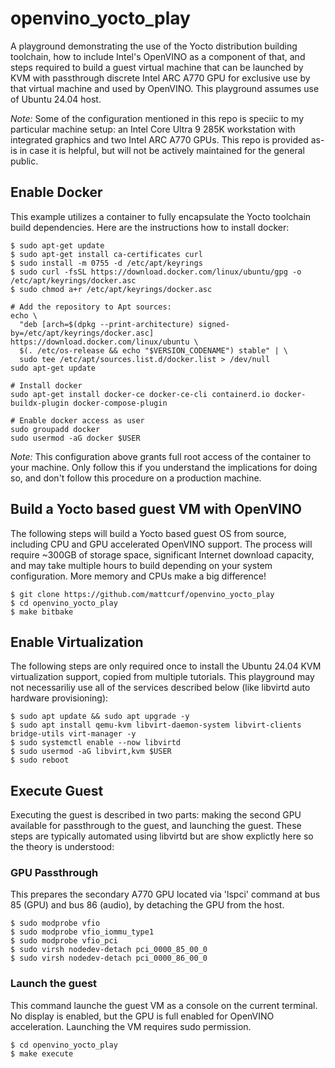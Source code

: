 # openvino_yocto_play

A playground demonstrating the use of the Yocto distribution building toolchain, how to include Intel's OpenVINO as a component of that, and steps required to build a guest virtual machine that can be launched by KVM with passthrough discrete Intel ARC A770 GPU for exclusive use by that virtual machine and used by OpenVINO.  This playground assumes use of Ubuntu 24.04 host.

*Note:* Some of the configuration mentioned in this repo is speciic to my particular machine setup: an Intel Core Ultra 9 285K workstation with integrated graphics and two Intel ARC A770 GPUs.  This repo is provided as-is in case it is helpful, but will not be actively maintained for the general public.

## Enable Docker

This example utilizes a container to fully encapsulate the Yocto toolchain build dependencies.  Here are the instructions how to install docker:

```
$ sudo apt-get update
$ sudo apt-get install ca-certificates curl
$ sudo install -m 0755 -d /etc/apt/keyrings
$ sudo curl -fsSL https://download.docker.com/linux/ubuntu/gpg -o /etc/apt/keyrings/docker.asc
$ sudo chmod a+r /etc/apt/keyrings/docker.asc

# Add the repository to Apt sources:
echo \
  "deb [arch=$(dpkg --print-architecture) signed-by=/etc/apt/keyrings/docker.asc] https://download.docker.com/linux/ubuntu \
  $(. /etc/os-release && echo "$VERSION_CODENAME") stable" | \
  sudo tee /etc/apt/sources.list.d/docker.list > /dev/null
sudo apt-get update

# Install docker
sudo apt-get install docker-ce docker-ce-cli containerd.io docker-buildx-plugin docker-compose-plugin

# Enable docker access as user
sudo groupadd docker
sudo usermod -aG docker $USER
```
*Note:* This configuration above grants full root access of the container to your machine. Only follow this if you understand the implications for doing so, and don't follow this procedure on a production machine.

## Build a Yocto based guest VM with OpenVINO 

The following steps will build a Yocto based guest OS from source, including CPU and GPU accelerated OpenVINO support.  The process will require ~300GB of storage space, significant Internet download capacity, and may take multiple hours to build depending on your system configuration.  More memory and CPUs make a big difference!
```
$ git clone https://github.com/mattcurf/openvino_yocto_play
$ cd openvino_yocto_play
$ make bitbake
```

## Enable Virtualization

The following steps are only required once to install the Ubuntu 24.04 KVM virtualization support, copied from multiple tutorials.  This playground may not necessariliy use all of the services described below (like libvirtd auto hardware provisioning):
```
$ sudo apt update && sudo apt upgrade -y
$ sudo apt install qemu-kvm libvirt-daemon-system libvirt-clients bridge-utils virt-manager -y
$ sudo systemctl enable --now libvirtd
$ sudo usermod -aG libvirt,kvm $USER
$ sudo reboot
```

## Execute Guest

Executing the guest is described in two parts: making the second GPU available for passthrough to the guest, and launching the guest.  These steps are typically automated using libvirtd but are show explictly here so the theory is understood:

### GPU Passthrough

This prepares the secondary A770 GPU located via 'lspci' command at bus 85 (GPU) and bus 86 (audio), by detaching the GPU from the host.
```
$ sudo modprobe vfio
$ sudo modprobe vfio_iommu_type1
$ sudo modprobe vfio_pci
$ sudo virsh nodedev-detach pci_0000_85_00_0
$ sudo virsh nodedev-detach pci_0000_86_00_0
```

### Launch the guest

This command launche the guest VM as a console on the current terminal.  No display is enabled, but the GPU is full enabled for OpenVINO acceleration.  Launching the VM requires sudo permission.
```
$ cd openvino_yocto_play
$ make execute
```
